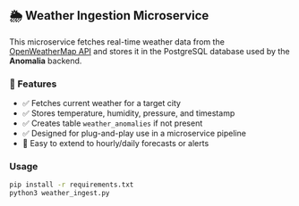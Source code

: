 ## 🌦️ Weather Ingestion Microservice

This microservice fetches real-time weather data from the [OpenWeatherMap API](https://openweathermap.org/api) and stores it in the PostgreSQL database used by the **Anomalia** backend.


### 📌 Features

- ✅ Fetches current weather for a target city
- ✅ Stores temperature, humidity, pressure, and timestamp
- ✅ Creates table `weather_anomalies` if not present
- ✅ Designed for plug-and-play use in a microservice pipeline
- 🧪 Easy to extend to hourly/daily forecasts or alerts

### Usage
```bash
pip install -r requirements.txt
python3 weather_ingest.py
```
